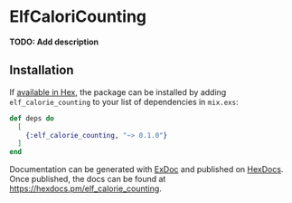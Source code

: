 # ElfCaloriCounting

**TODO: Add description**

## Installation

If [available in Hex](https://hex.pm/docs/publish), the package can be installed
by adding `elf_calorie_counting` to your list of dependencies in `mix.exs`:

```elixir
def deps do
  [
    {:elf_calorie_counting, "~> 0.1.0"}
  ]
end
```

Documentation can be generated with [ExDoc](https://github.com/elixir-lang/ex_doc)
and published on [HexDocs](https://hexdocs.pm). Once published, the docs can
be found at <https://hexdocs.pm/elf_calorie_counting>.


